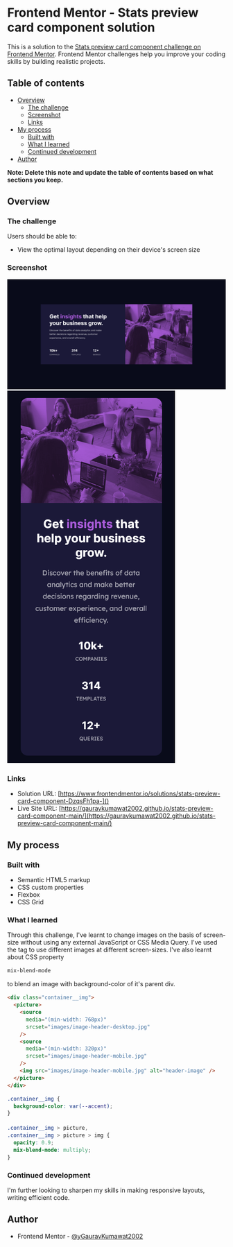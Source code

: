 # Frontend Mentor - Stats preview card component solution

This is a solution to the [Stats preview card component challenge on Frontend Mentor](https://www.frontendmentor.io/challenges/stats-preview-card-component-8JqbgoU62). Frontend Mentor challenges help you improve your coding skills by building realistic projects.

## Table of contents

- [Overview](#overview)
  - [The challenge](#the-challenge)
  - [Screenshot](#screenshot)
  - [Links](#links)
- [My process](#my-process)
  - [Built with](#built-with)
  - [What I learned](#what-i-learned)
  - [Continued development](#continued-development)
- [Author](#author)

**Note: Delete this note and update the table of contents based on what sections you keep.**

## Overview

### The challenge

Users should be able to:

- View the optimal layout depending on their device's screen size

### Screenshot

![](screenshots/Screenshot%20Desktop.png)
![](screenshots/Screenshot%20Mobile.png)

### Links

- Solution URL: [https://www.frontendmentor.io/solutions/stats-preview-card-component-DzqsFh1pa-]()
- Live Site URL: [https://gauravkumawat2002.github.io/stats-preview-card-component-main/](https://gauravkumawat2002.github.io/stats-preview-card-component-main/)

## My process

### Built with

- Semantic HTML5 markup
- CSS custom properties
- Flexbox
- CSS Grid

### What I learned

Through this challenge, I've learnt to change images on the basis of screen-size without using any external JavaScript or CSS Media Query. I've used the <picture> tag to use different images at different screen-sizes.
I've also learnt about CSS property

```CSS
mix-blend-mode
```

to blend an image with background-color of it's parent div.

```html
<div class="container__img">
  <picture>
    <source
      media="(min-width: 768px)"
      srcset="images/image-header-desktop.jpg"
    />
    <source
      media="(min-width: 320px)"
      srcset="images/image-header-mobile.jpg"
    />
    <img src="images/image-header-mobile.jpg" alt="header-image" />
  </picture>
</div>
```

```css
.container__img {
  background-color: var(--accent);
}

.container__img > picture,
.container__img > picture > img {
  opacity: 0.9;
  mix-blend-mode: multiply;
}
```

### Continued development

I'm further looking to sharpen my skills in making responsive layouts, writing efficient code.

## Author

- Frontend Mentor - [@yGauravKumawat2002](https://www.frontendmentor.io/profile/GauravKumawat2002)

